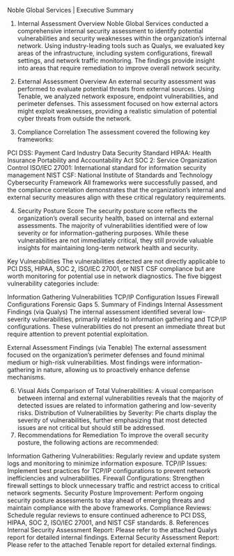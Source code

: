 Noble Global Services | Executive Summary
1. Internal Assessment Overview
Noble Global Services conducted a comprehensive internal security assessment to identify potential vulnerabilities and security weaknesses within the organization’s internal network. Using industry-leading tools such as Qualys, we evaluated key areas of the infrastructure, including system configurations, firewall settings, and network traffic monitoring. The findings provide insight into areas that require remediation to improve overall network security.

2. External Assessment Overview
An external security assessment was performed to evaluate potential threats from external sources. Using Tenable, we analyzed network exposure, endpoint vulnerabilities, and perimeter defenses. This assessment focused on how external actors might exploit weaknesses, providing a realistic simulation of potential cyber threats from outside the network.

3. Compliance Correlation
The assessment covered the following key frameworks:

PCI DSS: Payment Card Industry Data Security Standard
HIPAA: Health Insurance Portability and Accountability Act
SOC 2: Service Organization Control
ISO/IEC 27001: International standard for information security management
NIST CSF: National Institute of Standards and Technology Cybersecurity Framework
All frameworks were successfully passed, and the compliance correlation demonstrates that the organization’s internal and external security measures align with these critical regulatory requirements.

4. Security Posture Score
The security posture score reflects the organization’s overall security health, based on internal and external assessments. The majority of vulnerabilities identified were of low severity or for information-gathering purposes. While these vulnerabilities are not immediately critical, they still provide valuable insights for maintaining long-term network health and security.

Key Vulnerabilities
The vulnerabilities detected are not directly applicable to PCI DSS, HIPAA, SOC 2, ISO/IEC 27001, or NIST CSF compliance but are worth monitoring for potential use in network diagnostics. The five biggest vulnerability categories include:

Information Gathering Vulnerabilities
TCP/IP Configuration Issues
Firewall Configurations
Forensic Gaps
5. Summary of Findings
Internal Assessment Findings (via Qualys)
The internal assessment identified several low-severity vulnerabilities, primarily related to information gathering and TCP/IP configurations. These vulnerabilities do not present an immediate threat but require attention to prevent potential exploitation.

External Assessment Findings (via Tenable)
The external assessment focused on the organization’s perimeter defenses and found minimal medium or high-risk vulnerabilities. Most findings were information-gathering in nature, allowing us to proactively enhance defense mechanisms.

6. Visual Aids
Comparison of Total Vulnerabilities: A visual comparison between internal and external vulnerabilities reveals that the majority of detected issues are related to information gathering and low-severity risks.
Distribution of Vulnerabilities by Severity: Pie charts display the severity of vulnerabilities, further emphasizing that most detected issues are not critical but should still be addressed.
7. Recommendations for Remediation
To improve the overall security posture, the following actions are recommended:

Information Gathering Vulnerabilities: Regularly review and update system logs and monitoring to minimize information exposure.
TCP/IP Issues: Implement best practices for TCP/IP configurations to prevent network inefficiencies and vulnerabilities.
Firewall Configurations: Strengthen firewall settings to block unnecessary traffic and restrict access to critical network segments.
Security Posture Improvement: Perform ongoing security posture assessments to stay ahead of emerging threats and maintain compliance with the above frameworks.
Compliance Reviews: Schedule regular reviews to ensure continued adherence to PCI DSS, HIPAA, SOC 2, ISO/IEC 27001, and NIST CSF standards.
8. References
Internal Security Assessment Report: Please refer to the attached Qualys report for detailed internal findings.
External Security Assessment Report: Please refer to the attached Tenable report for detailed external findings.
